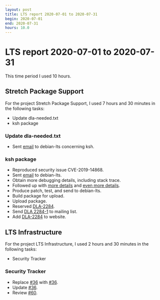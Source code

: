 ```yaml
---
layout: post
title: LTS report 2020-07-01 to 2020-07-31
begin: 2020-07-01
end: 2020-07-31
hours: 10.0
---
```


# LTS report 2020-07-01 to 2020-07-31

This time period I used 10 hours.

## Stretch Package Support
For the project Stretch Package Support, I used 7 hours and 30 minutes in the following tasks:

* Update dla-needed.txt
* ksh package

### Update dla-needed.txt
* Sent [email](https://lists.debian.org/debian-lts/2020/07/msg00087.html)
to debian-lts concerning ksh.

### ksh package
* Reproduced security issue CVE-2019-14868.
* Sent [email](https://lists.debian.org/debian-lts/2020/07/msg00101.html) to debian-lts.
* Obtain more debugging details, including stack trace.
* Followed up with
   [more details](https://lists.debian.org/debian-lts/2020/07/msg00104.html) and
   [even more details](https://lists.debian.org/debian-lts/2020/07/msg00105.html).
* Produce patch, test, and send to debian-lts.
* Build package for upload.
* Upload package.
* Reserved [DLA-2284](https://salsa.debian.org/security-tracker-team/security-tracker/-/commit/29394431916830e2c3ab12c9aff3aa92f2c9503d).
* Send [DLA 2284-1](https://lists.debian.org/debian-lts-announce/2020/07/msg00015.html) to mailing list.
* Add [DLA-2284](https://salsa.debian.org/webmaster-team/webwml/-/merge_requests/515) to website.


## LTS Infrastructure
For the project LTS Infrastructure, I used 2 hours and 30 minutes in the following tasks:

* Security Tracker

### Security Tracker
* Replace
  [#36](https://salsa.debian.org/security-tracker-team/security-tracker/merge_requests/36) with
  [#36](https://salsa.debian.org/security-tracker-team/security-tracker/merge_requests/58).
* Update [#36](https://salsa.debian.org/security-tracker-team/security-tracker/merge_requests/58).
* Review [#60](https://salsa.debian.org/security-tracker-team/security-tracker/-/merge_requests/60).



